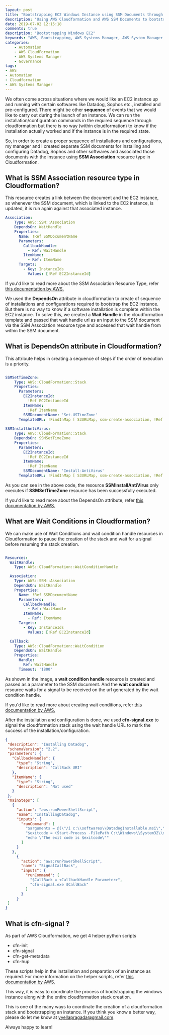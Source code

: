 ```yaml
---
layout: post
title: "Bootstrapping EC2 Windows Instance using SSM Documents through Cloudformation"
description: "Using AWS Cloudformation and AWS SSM Documents to bootstrap an instanceg"
date: 2019-07-02 12:15:18
comments: true
description: "Bootstrapping Windows EC2"
keywords: "AWS, Bootstrapping, AWS Systems Manager, AWS System Manager Documents, Cloudformation, Automation, SSM Documents"
categories:
    - Automation
    - AWS CloudFormation
    - AWS Systems Manager
    - Governance
tags:
- AWS
- Automation
- Cloudformation
- AWS Systems Manager
---
```

We often come across situations where we would like an EC2 instance up and running with certain softwares like Datadog, Sophos etc., installed and pre-configured. There might be other <b>sequence</b> of events that we would like to carry out during the launch of an instance. We can run the installation/configuration commands in the required sequence through cloudformation but there is no way (within cloudformation) to know if the installation actually worked and if the instance is in the required state.

So, in order to create a proper sequence of installations and configurations, my manager and I created separate SSM documents for installing and configuring Datadog, Sophos and other softwares and associated those documents with the instance using <b>SSM Association</b> resource type in Cloudformation. 

<h2> What is SSM Association resource type in Cloudformation? </h2>

This resource creates a link between the document and the EC2 instance, so whenever the SSM document, which is linked to the EC2 instance, is updated, it is run again against that associated instance. 

```yaml
Association:
    Type: AWS::SSM::Association
    DependsOn: WaitHandle
    Properties:
      Name: !Ref SSMDocumentName
      Parameters:
        CallbackHandle:
          - Ref: WaitHandle
        ItemName:
          - Ref: ItemName
      Targets:
        - Key: InstanceIds
          Values: [!Ref EC2InstanceId]
 ```

If you'd like to read more about the SSM Association Resource Type, refer <a href="https://docs.aws.amazon.com/AWSCloudFormation/latest/UserGuide/aws-resource-ssm-association.html">this documentation by AWS.</a>

We used the <b>DependsOn</b> attribute in cloudformation to create of sequence of installations and configurations required to bootstrap the EC2 instance. But there is no way to know if a software installation is complete within the EC2 instance. To solve this, we created a <b>Wait Handle</b> in the cloudformation template and passed that wait handle url as an input to the SSM document via the SSM Association resource type and accessed that wait handle from within the SSM document. 

<h2>What is DependsOn attribute in Cloudformation?</h2>

This attribute helps in creating a sequence of steps if the order of execution is a priority. 

```yaml

SSMSetTimeZone:
    Type: AWS::CloudFormation::Stack
    Properties:
      Parameters:
        EC2InstanceId:
          !Ref EC2InstanceId
        ItemName:
          !Ref ItemName
        SSMDocumentName: 'Set-USTimeZone'
      TemplateURL: !FindInMap [ S3URLMap, ssm-create-association, !Ref Environment ]
      
SSMInstallAntiVirus:
    Type: AWS::CloudFormation::Stack
    DependsOn: SSMSetTimeZone
    Properties:
      Parameters:
        EC2InstanceId:
          !Ref EC2InstanceId
        ItemName:
          !Ref ItemName
        SSMDocumentName: 'Install-AntiVirus'
      TemplateURL: !FindInMap [ S3URLMap, ssm-create-association, !Ref Environment ]

```

As you can see in the above code, the resource <b>SSMInstallAntiVirus</b> only executes if <b>SSMSetTimeZone</b> resource has been successfully executed.

If you'd like to read more about the DependsOn attribute, refer <a href="https://docs.aws.amazon.com/AWSCloudFormation/latest/UserGuide/aws-attribute-dependson.html">this documentation by AWS.</a>

<h2>What are Wait Conditions in Cloudformation?</h2>

We can make use of Wait Conditions and wait condition handle resources in Cloudformation to pause the creation of the stack and wait for a signal before resuming the stack creation.

```yaml

Resources:
  WaitHandle:
    Type: AWS::CloudFormation::WaitConditionHandle

  Association:
    Type: AWS::SSM::Association
    DependsOn: WaitHandle
    Properties:
      Name: !Ref SSMDocumentName
      Parameters:
        CallbackHandle:
          - Ref: WaitHandle
        ItemName:
          - Ref: ItemName
      Targets:
        - Key: InstanceIds
          Values: [!Ref EC2InstanceId]

  Callback:
    Type: AWS::CloudFormation::WaitCondition
    DependsOn: WaitHandle
    Properties:
      Handle:
        Ref: WaitHandle
      Timeout: '1800'

```

As shown in the image, a <b> wait condition handle </b> resource is created and passed as a parameter to the SSM document. And the <b>wait condition</b> resource waits for a signal to be received on the url generated by the wait condition handle.

If you'd like to read more about creating wait conditions, refer <a href="https://docs.aws.amazon.com/AWSCloudFormation/latest/UserGuide/using-cfn-waitcondition.html">this documentation by AWS.</a>


After the installation and configuration is done, we used <b>cfn-signal.exe</b> to signal the cloudformation stack using the wait handle URL to mark the success of the installation/configuration.


 ```json
{
  "description": "Installing Datadog",
  "schemaVersion": "2.2",
  "parameters": {
    "CallbackHandle": {
      "type": "String",
      "description": "CallBack URI"
    },
    "ItemName": {
      "type": "String",
      "description": "Not used"
    }
  },
  "mainSteps": [
    {
      "action": "aws:runPowerShellScript",
      "name": "InstallingDatadog",
      "inputs": {
        "runCommand": [
          "$arguments = @(\"/i c:\\softwares\\DatadogInstallable.msi\",\"/qn\",\"/l*v c:\\programdata\\msi.log\",\"APIKEY=ABC\")",
          "$exitcode = (Start-Process -FilePath C:\\Windows\\System32\\msiexec.exe -Wait -ArgumentList $arguments -Passthru).ExitCode",
          "echo \"The exit code is $exitcode\""
        ]
      }
    },
      {
        "action": "aws:runPowerShellScript",
        "name": "SignalCallBack",
        "inputs": {
          "runCommand": [
            "$CallBack = <CallbackHandle Parameter>",
            "cfn-signal.exe $CallBack"
          ]
        }
      }
  ]
}


 ```

<h2> What is <b> cfn-signal </b> ? </h2>

As part of AWS Cloudformation, we get 4 helper python scripts 
<ul>
    <li>cfn-init</li>
    <li>cfn-signal</li>
    <li>cfn-get-metadata</li>
    <li>cfn-hup</li>
</ul>

These scripts help in the installation and preparation of an instance as required. For more information on the helper scripts, refer <a href="https://docs.aws.amazon.com/AWSCloudFormation/latest/UserGuide/cfn-helper-scripts-reference.html">this documentation by AWS.</a>

This way, it is easy to coordinate the process of bootstrapping the windows instance along with the entire cloudformation stack creation.

This is one of the many ways to coordinate the creation of a cloudformation stack and bootstrapping an instance. If you think you know a better way, please do let me know at yyellapragada@gmail.com. 

Always happy to learn!





